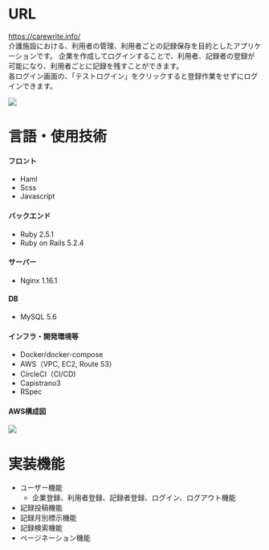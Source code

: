 # URL
https://carewrite.info/<br>
介護施設における、利用者の管理、利用者ごとの記録保存を目的としたアプリケーションです。
企業を作成してログインすることで、利用者、記録者の登録が可能になり、利用者ごとに記録を残すことができます。<br>
各ログイン画面の、「テストログイン」をクリックすると登録作業をせずにログインできます。

![](https://user-images.githubusercontent.com/59407044/88450306-fa64b700-ce88-11ea-94e7-5a0fb91a04d6.png)


# 言語・使用技術

#### フロント
- Haml
- Scss
- Javascript

#### バックエンド
- Ruby 2.5.1
- Ruby on Rails 5.2.4

#### サーバー
- Nginx 1.16.1

#### DB
- MySQL 5.6

#### インフラ・開発環境等
- Docker/docker-compose
- AWS（VPC, EC2, Route 53）
- CircleCI（CI/CD)
- Capistrano3
- RSpec

#### AWS構成図
![](https://i.gyazo.com/494392afe85abe46f40ad78f3ae24552.png)

# 実装機能
- ユーザー機能
  - 企業登録、利用者登録、記録者登録、ログイン、ログアウト機能
- 記録投稿機能
- 記録月別標示機能
- 記録検索機能
- ページネーション機能

